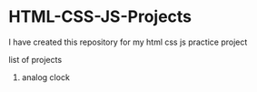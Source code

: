# HTML-CSS-JS-Projects

I have created this repository for my html css js practice project 

list of projects 
 1) analog clock